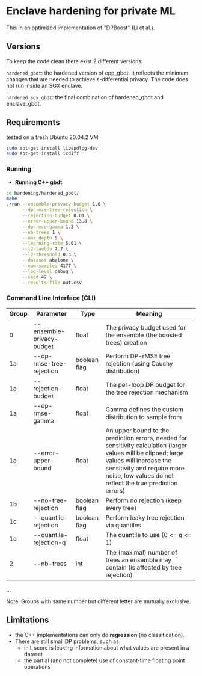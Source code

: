 # Enclave hardening for private ML

This in an optimized implementation of "DPBoost" (Li et al.).

## Versions
To keep the code clean there exist 2 different versions:

`hardened_gbdt`: the hardened version of cpp_gbdt. It reflects the minimum changes that are needed to achieve ε-differential privacy. The code does not run inside an SGX enclave.

`hardened_sgx_gbdt`: the final combination of hardened_gbdt and enclave_gbdt.


## Requirements
tested on a fresh Ubuntu 20.04.2 VM
```bash
sudo apt-get install libspdlog-dev
sudo apt-get install icdiff
```


### Running
- **Running C++ gbdt**
```bash
cd hardening/hardened_gbdt/
make
./run --ensemble-privacy-budget 1.0 \
      --dp-rmse-tree-rejection \
      --rejection-budget 0.01 \
      --error-upper-bound 13.8 \
      --dp-rmse-gamma 1.3 \
      --nb-trees 1 \
      --max_depth 5 \
      --learning-rate 5.01 \
      --l2-lambda 7.7 \
      --l2-threshold 0.3 \
      --dataset abalone \
      --num-samples 4177 \
      --log-level debug \
      --seed 42 \
      --results-file out.csv
```

### Command Line Interface (CLI)
| Group | Parameter                 | Type         | Meaning                                                               |
| ----- | ------------------------- | ------------ | --------------------------------------------------------------------- |
| 0     | --ensemble-privacy-budget | float        | The privacy budget used for the ensemble (the boosted trees) creation |
| 1a    | --dp-rmse-tree-rejection  | boolean flag | Perform DP-rMSE tree rejection (using Cauchy distribution)            |
| 1a    | --rejection-budget        | float        | The per-loop DP budget for the tree rejection mechanism               |
| 1a    | --dp-rmse-gamma           | float        | Gamma defines the custom distribution to sample from                  |
| 1a    | --error-upper-bound       | float        | An upper bound to the prediction errors, needed for sensitivity calculation (larger values will be clipped; large values will increase the sensitivity and require more noise, low values do not reflect the true prediction errors) |
| 1b    | --no-tree-rejection       | boolean flag | Perform no rejection (keep every tree)                                |
| 1c    | --quantile-rejection      | boolean flag | Perform leaky tree rejection via quantiles                            |
| 1c    | --quantile-rejection-q    | float        | The quantile to use (0 <= q <= 1)                                     |
| 2     | --nb-trees                | int          | The (maximal) number of trees an ensemble may contain (is affected by tree rejection) |
…

Note: Groups with same number but different letter are mutually exclusive.

## Limitations
- the C++ implementations can only do **regression** (no classification).
- There are still small DP problems, such as
  - init\_score is leaking information about what values are present in a dataset
  - the partial (and not complete) use of constant-time floating point operations
